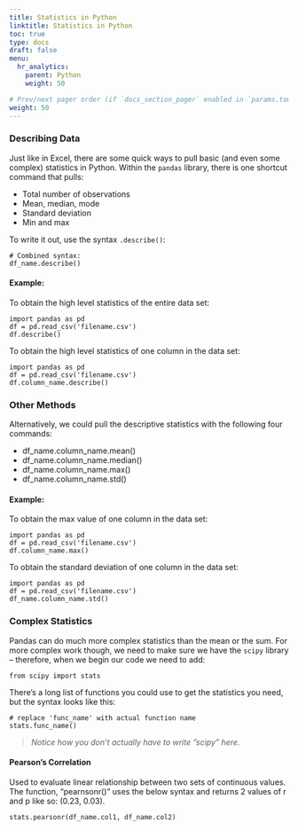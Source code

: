 ```yaml
---
title: Statistics in Python
linktitle: Statistics in Python
toc: true
type: docs
draft: false
menu:
  hr_analytics:
    parent: Python
    weight: 50

# Prev/next pager order (if `docs_section_pager` enabled in `params.toml`)
weight: 50
---
```


<!-- In this tutorial, I'll share how to pull basic and complex statistics from a dataset: -->

<!-- ## NumPy Library

NumPy supports processing large sets of data as well as complex mathematical functions. -->

### Describing Data

Just like in Excel, there are some quick ways to pull basic (and even some complex) statistics in Python. Within the `pandas` library, there is one shortcut command that pulls: 

* Total number of observations
* Mean, median, mode
* Standard deviation
* Min and max

To write it out, use the syntax `.describe()`:

```
# Combined syntax: 
df_name.describe()
```

#### Example: 

To obtain the high level statistics of the entire data set: 

``` 
import pandas as pd
df = pd.read_csv('filename.csv')
df.describe()
```

To obtain the high level statistics of one column in the data set:

``` 
import pandas as pd
df = pd.read_csv('filename.csv')
df.column_name.describe()
```

### Other Methods

Alternatively, we could pull the descriptive statistics with the following four commands:

* df_name.column_name.mean()
* df_name.column_name.median()
* df_name.column_name.max()
* df_name.column_name.std()


#### Example: 

To obtain the max value of one column in the data set: 

``` 
import pandas as pd
df = pd.read_csv('filename.csv')
df.column_name.max()
```

To obtain the standard deviation of one column in the data set:

``` 
import pandas as pd
df = pd.read_csv('filename.csv')
df_name.column_name.std()
```

### Complex Statistics

Pandas can do much more complex statistics than the mean or the sum. For more complex work though, we need to make sure we have the `scipy` library – therefore, when we begin our code we need to add: 

```
from scipy import stats
```

There’s a long list of functions you could use to get the statistics you need, but the syntax looks like this:

```
# replace 'func_name' with actual function name
stats.func_name()
```

> *Notice how you don’t actually have to write ”scipy” here.*

#### Pearson’s Correlation

Used to evaluate linear relationship between two sets of continuous values. The function, “pearnsonr()” uses the below syntax and returns 2 values of r and p like so: (0.23, 0.03).

```
stats.pearsonr(df_name.col1, df_name.col2)
```
